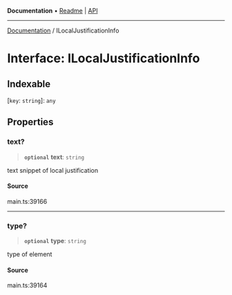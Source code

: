 **Documentation** • [Readme](../README.md) \| [API](../globals.md)

***

[Documentation](../README.md) / ILocalJustificationInfo

# Interface: ILocalJustificationInfo

## Indexable

 \[`key`: `string`\]: `any`

## Properties

### text?

> **`optional`** **text**: `string`

text snippet of local justification

#### Source

main.ts:39166

***

### type?

> **`optional`** **type**: `string`

type of element

#### Source

main.ts:39164

